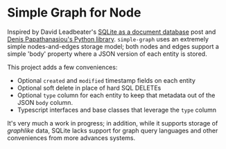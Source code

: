 # Simple Graph for Node

Inspired by David Leadbeater's [SQLite as a document database](https://dgl.cx/2020/06/sqlite-json-support) post and [Denis Papathanasiou's Python library](https://github.com/dpapathanasiou/simple-graph). `simple-graph` uses an extremely simple nodes-and-edges storage model; both nodes and edges support a simple 'body' property where a JSON version of each entity is stored.

This project adds a few conveniences:

* Optional `created` and `modified` timestamp fields on each entity
* Optional soft delete in place of hard SQL DELETEs
* Optional `type` column for each entity to keep that metadata out of the JSON `body` column. 
* Typescript interfaces and base classes that leverage the `type` column

It's very much a work in progress; in addition, while it supports storage of _graphlike_ data, SQLite lacks support for graph query languages and other conveniences from more advances systems.
